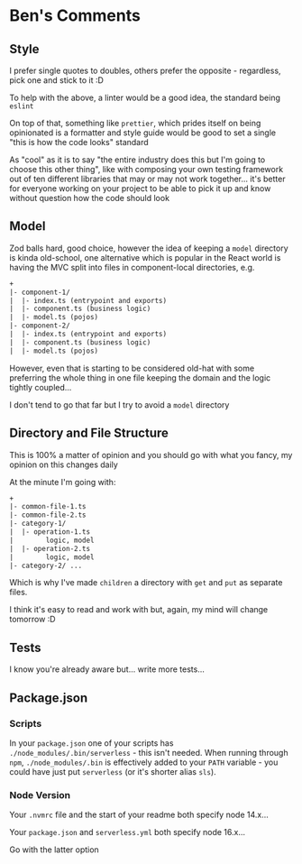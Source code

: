 # Ben's Comments

## Style

I prefer single quotes to doubles, others prefer the opposite - regardless, pick one and stick to it :D

To help with the above, a linter would be a good idea, the standard being `eslint`

On top of that, something like `prettier`, which prides itself on being opinionated is a formatter and style guide would be good to set a single "this is how the code looks" standard

As "cool" as it is to say "the entire industry does this but I'm going to choose this other thing", like with composing your own testing framework out of ten different libraries that may or may not work together... it's better for everyone working on your project to be able to pick it up and know without question how the code should look

## Model

Zod balls hard, good choice, however the idea of keeping a `model` directory is kinda old-school, one alternative which is popular in the React world is having the MVC split into files in component-local directories, e.g.

```txt
+
|- component-1/
|  |- index.ts (entrypoint and exports)
|  |- component.ts (business logic)
|  |- model.ts (pojos)
|- component-2/
|  |- index.ts (entrypoint and exports)
|  |- component.ts (business logic)
|  |- model.ts (pojos)
```

However, even that is starting to be considered old-hat with some preferring the whole thing in one file keeping the domain and the logic tightly coupled...

I don't tend to go that far but I try to avoid a `model` directory

## Directory and File Structure

This is 100% a matter of opinion and you should go with what you fancy, my opinion on this changes daily

At the minute I'm going with:

```txt
+
|- common-file-1.ts
|- common-file-2.ts
|- category-1/
|  |- operation-1.ts
|        logic, model
|  |- operation-2.ts
|        logic, model
|- category-2/ ...
```

Which is why I've made `children` a directory with `get` and `put` as separate files.

I think it's easy to read and work with but, again, my mind will change tomorrow :D

## Tests

I know you're already aware but... write more tests...

## Package.json

### Scripts

In your `package.json` one of your scripts has `./node_modules/.bin/serverless` - this isn't needed. When running through `npm`, `./node_modules/.bin` is effectively added to your `PATH` variable - you could have just put `serverless` (or it's shorter alias `sls`).

### Node Version

Your `.nvmrc` file and the start of your readme both specify node 14.x...

Your `package.json` and `serverless.yml` both specify node 16.x...

Go with the latter option

<!-- markdownlint-disable-file MD013 -->
